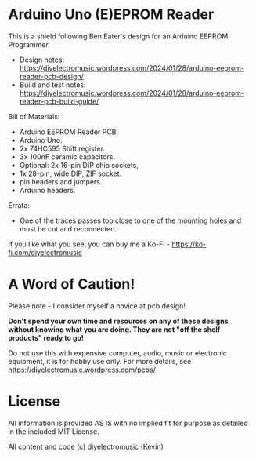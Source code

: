 # Arduino Uno (E)EPROM Reader

This is a shield following Ben Eater's design for an Arduino EEPROM Programmer.

- Design notes: https://diyelectromusic.wordpress.com/2024/01/28/arduino-eeprom-reader-pcb-design/
- Build and test notes: https://diyelectromusic.wordpress.com/2024/01/28/arduino-eeprom-reader-pcb-build-guide/

Bill of Materials:
- Arduino EEPROM Reader PCB.
- Arduino Uno.
- 2x 74HC595 Shift register.
- 3x 100nF ceramic capacitors.
- Optional: 2x 16-pin DIP chip sockets,
- 1x 28-pin, wide DIP, ZIF socket.
- pin headers and jumpers.
- Arduino headers.

Errata:
- One of the traces passes too close to one of the mounting holes and must be cut and reconnected.

If you like what you see, you can buy me a Ko-Fi - https://ko-fi.com/diyelectromusic

#  A Word of Caution!

Please note - I consider myself a novice at pcb design!

**Don't spend your own time and resources on any of these designs without knowing what you are doing.  They are not "off the shelf products" ready to go!**

Do not use this with expensive computer, audio, music or electronic equipment, it is for hobby use only.  For more details, see https://diyelectromusic.wordpress.com/pcbs/

# License

All information is provided AS IS with no implied fit for purpose as detailed in the included MIT License.

All content and code (c) diyelectromusic (Kevin)
